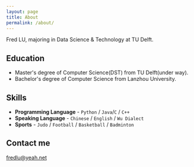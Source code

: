 ```yaml
---
layout: page
title: About
permalink: /about/
---
```


Fred LU, majoring in Data Science & Technology at TU Delft.

## Education

* Master's degree of Computer Science(DST) from TU Delft(under way).
* Bachelor's degree of Computer Science from Lanzhou University.

## Skills

* **Programming Language** - `Python` / `Java`/`C` / `C++` 
* **Speaking Language** - `Chinese` / `English` / `Wu Dialect` 
* **Sports** - `Judo` / `Football` / `Basketball` / `Badminton` 

## Contact me

[fredlu@yeah.net](mailto:fredlu@yeah.net)